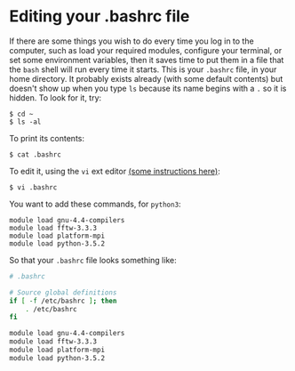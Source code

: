 # Editing your .bashrc file

If there are some things you wish to do every time you log in to
the computer, such as load your required modules, configure
your terminal, or set some environment variables, then it
saves time to put them in a file that the `bash` shell will
run every time it starts. This is your `.bashrc` file, in your home
directory. It probably exists already (with some default contents)
but doesn't show up when you type `ls` because its name begins with
a `.` so it is hidden. To look for it, try:

    $ cd ~
    $ ls -al

To print its contents:

    $ cat .bashrc

To edit it, using the `vi` ext editor [(some instructions here)](https://www.cs.colostate.edu/helpdocs/vi.html):

    $ vi .bashrc

You want to add these commands, for `python3`:

    module load gnu-4.4-compilers
    module load fftw-3.3.3
    module load platform-mpi
    module load python-3.5.2

So that your `.bashrc` file looks something like:

```bash
# .bashrc

# Source global definitions
if [ -f /etc/bashrc ]; then
	. /etc/bashrc
fi

module load gnu-4.4-compilers
module load fftw-3.3.3
module load platform-mpi
module load python-3.5.2
```
